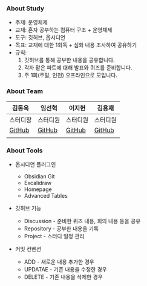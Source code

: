 ### About Study

- 주제: 운영체제
- 교재: 혼자 공부하는 컴퓨터 구조 + 운영체제
- 도구: 깃허브, 옵시디언
- 목표: 교재에 대한 1회독 + 심화 내용 조사하여 공유하기
- 규칙:
	1. 깃허브를 통해 공부한 내용을 공유합니다.
	2. 각자 맡은 파트에 대해 발표와 퀴즈를 준비합니다.
	3. 주 1회(주말, 인천) 오프라인으로 모입니다.

### About Team

| 김동욱 | 임선혁 | 이지현 | 김용재 |
| ---- | ---- | ---- | ---- |
| 스터디장 | 스터디원 | 스터디원 | 스터디원 |
| [GitHub](https://github.com/atoonatoo) | [GitHub](https://github.com/ImSeon01) | [GitHub](https://github.com/Sleepingoff) | [GitHub](https://github.com/uzjaee) |
|  |  |  |  |


### About Tools


- 옵시디언 플러그인
	- Obsidian Git
	- Excalidraw
	- Homepage
	- Advanced Tables

- 깃허브 기능
	- Discussion - 준비한 퀴즈 내용, 회의 내용 등을 공유
	- Repository - 공부한 내용을 기록
	- Project - 스터디 일정 관리

- 커밋 컨벤션
	- ADD - 새로운 내용 추가한 경우
	- UPDATAE - 기존 내용을 수정한 경우
	- DELETE - 기존 내용을 삭제한 경우


